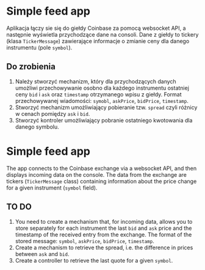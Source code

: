 # Simple feed app
Aplikacja łączy sie się do giełdy Coinbase za pomocą websocket API, 
a następnie wyświetla przychodzące dane na consoli. Dane z giełdy to tickery (klasa `TickerMessage`) 
zawierające informacje o zmianie ceny dla danego instrumentu (pole `symbol`).


## Do zrobienia
1. Należy stworzyć mechanizm, który dla przychodzących danych umożliwi przechowywanie osobno
dla każdego instrumentu ostatniej ceny `bid` i `ask` oraz `timestamp` otrzymanego wpisu z giełdy.
Format przechowywanej wiadomości: `symobl`, `askPrice`, `bidPrice`, `timestamp`.
2. Stworzyć mechanizm umożliwiający pobieranie tzw. `spread` czyli różnicy w cenach pomiędzy `ask` i `bid`.
3. Stworzyć kontroler umożliwiający pobranie ostatniego kwotowania dla danego symbolu.


# Simple feed app
The app connects to the Coinbase exchange via a websocket API, and then displays incoming data on the console. The data from the exchange are tickers (`TickerMessage` class) containing information about the price change for a given instrument (`symbol` field).

## TO DO
1. You need to create a mechanism that, for incoming data, allows you to store separately for each instrument the last `bid` and `ask` price and the timestamp of the received entry from the exchange. The format of the stored message: `symbol`, `askPrice`, `bidPrice`, `timestamp`.
2. Create a mechanism to retrieve the spread, i.e. the difference in prices between `ask` and `bid`.
3. Create a controller to retrieve the last quote for a given `symbol`.
